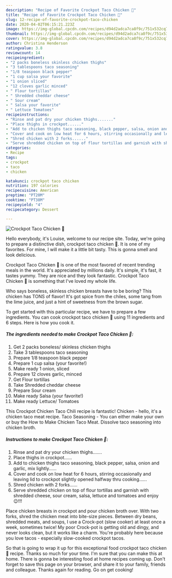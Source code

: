 ```yaml
---
description: "Recipe of Favorite Crockpot Taco Chicken 🐔"
title: "Recipe of Favorite Crockpot Taco Chicken 🐔"
slug: 12-recipe-of-favorite-crockpot-taco-chicken
date: 2020-04-02T06:15:21.223Z
image: https://img-global.cpcdn.com/recipes/d94d2adca7ca8f9c/751x532cq70/crockpot-taco-chicken-🐔-recipe-main-photo.jpg
thumbnail: https://img-global.cpcdn.com/recipes/d94d2adca7ca8f9c/751x532cq70/crockpot-taco-chicken-🐔-recipe-main-photo.jpg
cover: https://img-global.cpcdn.com/recipes/d94d2adca7ca8f9c/751x532cq70/crockpot-taco-chicken-🐔-recipe-main-photo.jpg
author: Christina Henderson
ratingvalue: 3.8
reviewcount: 14
recipeingredient:
- "2 packs boneless skinless chicken thighs"
- "3 tablespoons taco seasoning"
- "1/8 teaspoon black pepper"
- "1 cup salsa your favorite"
- "1 onion sliced"
- "12 cloves garlic minced"
- " Flour tortillas"
- " Shredded cheddar cheese"
- " Sour cream"
- " Salsa your favorite"
- " Lettuce Tomatoes"
recipeinstructions:
- "Rinse and pat dry your chicken thighs......."
- "Place thighs in crockpot......"
- "Add to chicken thighs taco seasoning, black pepper, salsa, onion and garlic, mix lightly......"
- "Cover and cook on low heat for 6 hours, stirring occasionally and leaving lid to crockpot slightly opened halfway thru cooking......"
- "Shred chicken with 2 forks......"
- "Serve shredded chicken on top of flour tortillas and garnish with shredded cheese, sour cream, salsa, lettuce and tomatoes and enjoy 😉!!!"
categories:
- Recipe
tags:
- crockpot
- taco
- chicken

katakunci: crockpot taco chicken 
nutrition: 197 calories
recipecuisine: American
preptime: "PT20M"
cooktime: "PT38M"
recipeyield: "4"
recipecategory: Dessert

---
```



![Crockpot Taco Chicken 🐔](https://img-global.cpcdn.com/recipes/d94d2adca7ca8f9c/751x532cq70/crockpot-taco-chicken-🐔-recipe-main-photo.jpg)

Hello everybody, it's Louise, welcome to our recipe site. Today, we're going to prepare a distinctive dish, crockpot taco chicken 🐔. It is one of my favorites. For mine, I will make it a little bit tasty. This is gonna smell and look delicious.

Crockpot Taco Chicken 🐔 is one of the most favored of recent trending meals in the world. It's appreciated by millions daily. It's simple, it's fast, it tastes yummy. They are nice and they look fantastic. Crockpot Taco Chicken 🐔 is something that I've loved my whole life.

Who says boneless, skinless chicken breasts have to be boring? This chicken has TONS of flavor! It&#39;s got spice from the chiles, some tang from the lime juice, and just a hint of sweetness from the brown sugar.


To get started with this particular recipe, we have to prepare a few ingredients. You can cook crockpot taco chicken 🐔 using 11 ingredients and 6 steps. Here is how you cook it.

##### The ingredients needed to make Crockpot Taco Chicken 🐔:

1. Get 2 packs boneless/ skinless chicken thighs
1. Take 3 tablespoons taco seasoning
1. Prepare 1/8 teaspoon black pepper
1. Prepare 1 cup salsa (your favorite!)
1. Make ready 1 onion, sliced
1. Prepare 12 cloves garlic, minced
1. Get  Flour tortillas
1. Take  Shredded cheddar cheese
1. Prepare  Sour cream
1. Make ready  Salsa (your favorite!)
1. Make ready  Lettuce/ Tomatoes


This Crockpot Chicken Taco Chili recipe is fantastic! Chicken - hello, it&#39;s a chicken taco meat recipe. Taco Seasoning - You can either make your own or buy the How to Make Chicken Taco Meat. Dissolve taco seasoning into chicken broth. 

##### Instructions to make Crockpot Taco Chicken 🐔:

1. Rinse and pat dry your chicken thighs.......
1. Place thighs in crockpot......
1. Add to chicken thighs taco seasoning, black pepper, salsa, onion and garlic, mix lightly......
1. Cover and cook on low heat for 6 hours, stirring occasionally and leaving lid to crockpot slightly opened halfway thru cooking......
1. Shred chicken with 2 forks......
1. Serve shredded chicken on top of flour tortillas and garnish with shredded cheese, sour cream, salsa, lettuce and tomatoes and enjoy 😉!!!


Place chicken breasts in crockpot and pour chicken broth over. With two forks, shred the chicken meat into bite-size pieces. Between dry beans, shredded meats, and soups, I use a Crock-pot (slow cooker) at least once a week, sometimes twice! My poor Crock-pot is getting old and dingy, and never looks clean, but it works like a charm. You&#39;re probably here because you love tacos - especially slow-cooked crockpot tacos. 

So that is going to wrap it up for this exceptional food crockpot taco chicken 🐔 recipe. Thanks so much for your time. I'm sure that you can make this at home. There is gonna be interesting food at home recipes coming up. Don't forget to save this page on your browser, and share it to your family, friends and colleague. Thanks again for reading. Go on get cooking!
